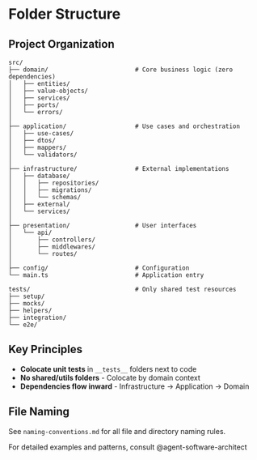# Folder Structure

## Project Organization

```
src/
├── domain/                        # Core business logic (zero dependencies)
│   ├── entities/
│   ├── value-objects/
│   ├── services/
│   ├── ports/
│   └── errors/
│
├── application/                   # Use cases and orchestration
│   ├── use-cases/
│   ├── dtos/
│   ├── mappers/
│   └── validators/
│
├── infrastructure/                # External implementations
│   ├── database/
│   │   ├── repositories/
│   │   ├── migrations/
│   │   └── schemas/
│   ├── external/
│   └── services/
│
├── presentation/                  # User interfaces
│   └── api/
│       ├── controllers/
│       ├── middlewares/
│       └── routes/
│
├── config/                        # Configuration
└── main.ts                        # Application entry

tests/                             # Only shared test resources
├── setup/
├── mocks/
├── helpers/
├── integration/
└── e2e/
```

## Key Principles

- **Colocate unit tests** in `__tests__` folders next to code
- **No shared/utils folders** - Colocate by domain context
- **Dependencies flow inward** - Infrastructure → Application → Domain

## File Naming

See `naming-conventions.md` for all file and directory naming rules.

For detailed examples and patterns, consult @agent-software-architect
